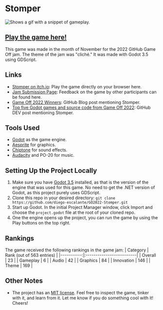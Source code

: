 # Stomper

<picture>
  <source srcset="../assets/gameplay.gif?raw=true">
  <img alt="Shows a gif with a snippet of gameplay." src="../assets/gameplay.gif?raw=true">
</picture>

## [Play the game here!](https://diego-escalante.itch.io/stomper)
This game was made in the month of November for the 2022 GitHub Game Off jam. The theme of the jam was "cliché." It was made with Godot 3.5 using GDScript. 

## Links
* [Stomper on itch.io](https://diego-escalante.itch.io/stomper): Play the game directly on your browser here.
* [Jam Submission Page](https://itch.io/jam/game-off-2022/rate/1775177): Feedback on the game by other participants can be found here.
* [Game Off 2022 Winners](https://github.blog/2023-01-13-game-off-2022-winners): GitHub Blog post mentioning Stomper.
* [Top five Godot games and source code from Game Off 2022](https://dev.to/github/top-five-godot-games-and-source-code-from-game-off-2022-3690): GitHub DEV post mentioning Stomper.

## Tools Used
* [Godot](https://godotengine.org/) as the game engine.
* [Aesprite](https://www.aseprite.org/) for graphics.
* [Chiptone](https://sfbgames.itch.io/chiptone) for sound effects.
* [Audacity](https://www.audacityteam.org/) and PO-20 for music.

## Setting Up the Project Locally
1. Make sure you have [Godot 3.5](https://godotengine.org/download/3.x) installed, as that is the version of the engine that was used for this game. No need to get the .NET version of Godot, as this project purely uses GDScript.
2. Clone this repo in your desired directory: `git clone https://github.com/diego-escalante/GO2022-Stomper.git`
3. Start up Godot. In the initial Project Manager window, click Import and choose the `project.godot` file at the root of your cloned repo.
4. One the engine opens up the project, you can run the game by using the Play buttons on the top right.

## Rankings
The game received the following rankings in the game jam:
| Category   | Rank (out of 563 entries) |
|-----------:|:--------------------------|
| Overall    | 23                        |
| Gameplay   | 6                         |
| Audio      | 42                        |
| Graphics   | 84                        |
| Innovation | 146                       |
| Theme      | 169                       |

## Other Notes
* The project has an [MIT license](LICENSE). Feel free to inspect the game, tinker with it, and learn from it. Let me know if you do something cool with it! Cheers!

